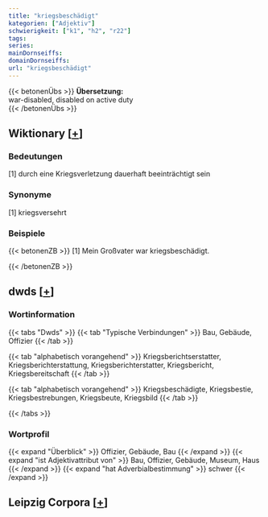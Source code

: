 ```yaml
---
title: "kriegsbeschädigt"
kategorien: ["Adjektiv"]
schwierigkeit: ["k1", "h2", "r22"]
tags:
series:
mainDornseiffs:
domainDornseiffs:
url: "kriegsbeschädigt"
---
```


{{< betonenÜbs >}}
**Übersetzung:**  
war-disabled, disabled on active duty  
{{< /betonenÜbs >}}

## Wiktionary [[+](https://de.wiktionary.org/wiki/kriegsbeschädigt)]

### Bedeutungen
[1] durch eine Kriegsverletzung dauerhaft beeinträchtigt sein  

### Synonyme
[1] kriegsversehrt  

### Beispiele
{{< betonenZB >}}
[1] Mein Großvater war kriegsbeschädigt.  

{{< /betonenZB >}}


## dwds [[+](https://www.dwds.de/wb/kriegsbeschädigt)]

### Wortinformation
{{< tabs "Dwds" >}}
{{< tab "Typische Verbindungen" >}}
Bau, Gebäude, Offizier
{{< /tab >}}

{{< tab "alphabetisch vorangehend" >}}
Kriegsberichtserstatter, Kriegsberichterstattung, Kriegsberichterstatter, Kriegsbericht, Kriegsbereitschaft
{{< /tab >}}

{{< tab "alphabetisch vorangehend" >}}
Kriegsbeschädigte, Kriegsbestie, Kriegsbestrebungen, Kriegsbeute, Kriegsbild
{{< /tab >}}

{{< /tabs >}}

### Wortprofil
{{< expand "Überblick" >}} Offizier, Gebäude, Bau {{< /expand >}}
{{< expand "ist Adjektivattribut von" >}} Bau, Offizier, Gebäude, Museum, Haus {{< /expand >}}
{{< expand "hat Adverbialbestimmung" >}} schwer {{< /expand >}}

## Leipzig Corpora [[+](https://corpora.uni-leipzig.de/en/res?word=kriegsbeschädigt&corpusId=deu_newscrawl-public_2018)]

